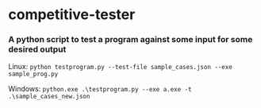 # competitive-tester
### A python script to test a program against some input for some desired output 
Linux: `python testprogram.py --test-file sample_cases.json --exe sample_prog.py`

Windows: `python.exe .\testprogram.py --exe a.exe -t .\sample_cases_new.json`
